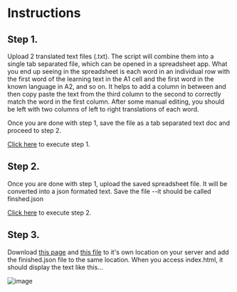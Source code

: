 # Instructions

## Step 1.

Upload 2 translated text files (.txt). The script will combine them into a single tab separated file, which can be opened in a spreadsheet app. What you end up seeing in the spreadsheet is each word in an individual row with the first word of the learning text in the A1 cell and the first word in the known language in A2, and so on. It helps to add a column in between and then copy paste the text from the third column to the second to correctly match the word in the first column. After some manual editing, you should be left with two columns of left to right translations of each word.


Once you are done with step 1, save the file as a tab separated text doc and proceed to step 2.


[Click here](http://codinginthecold.byethost5.com/demos/duo-text/step1.html) to execute step 1.


## Step 2.

Once you are done with step 1, upload the saved spreadsheet file. It will be converted into a json formated text. Save the file --it should be called finshed.json


[Click here](http://codinginthecold.byethost5.com/demos/duo-text/step2.html) to execute step 2.


## Step 3.

Download [this page](https://raw.githubusercontent.com/enfrte/duo-text/master/index.html) and [this file](https://raw.githubusercontent.com/enfrte/duo-text/master/alpine.min.js) to it's own location on your server and add the finished.json file to the same location. When you access index.html, it should display the text like this...

![image](https://user-images.githubusercontent.com/5081917/150653360-7063dda8-354a-4f68-ba8d-0a3e816ff71a.png)
